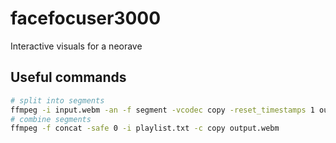 # facefocuser3000

Interactive visuals for a neorave

## Useful commands

```sh
# split into segments
ffmpeg -i input.webm -an -f segment -vcodec copy -reset_timestamps 1 output.%d.webm
# combine segments
ffmpeg -f concat -safe 0 -i playlist.txt -c copy output.webm
```
